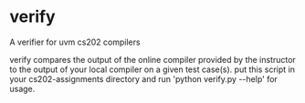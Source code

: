 # verify
A verifier for uvm cs202 compilers

verify compares the output of the online compiler provided by the instructor to the output of your local compiler on a given test case(s).
put this script in your cs202-assignments directory and run 'python verify.py --help' for usage.
